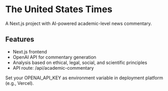 # The United States Times

A Next.js project with AI-powered academic-level news commentary.

## Features
- Next.js frontend
- OpenAI API for commentary generation
- Analysis based on ethical, legal, social, and scientific principles
- API route: /api/academic-commentary

Set your OPENAI_API_KEY as environment variable in deployment platform (e.g., Vercel).
